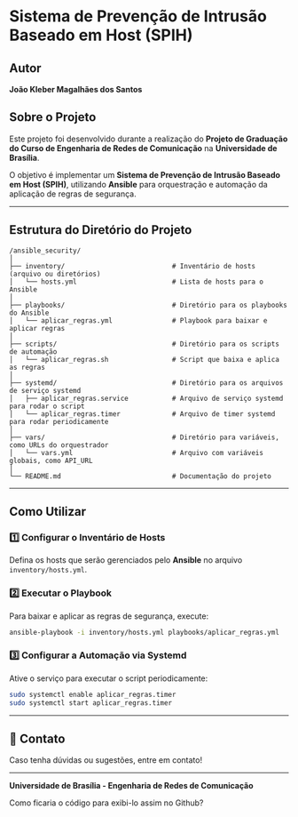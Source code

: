 # Sistema de Prevenção de Intrusão Baseado em Host (SPIH)

## Autor

**João Kleber Magalhães dos Santos**

## Sobre o Projeto

Este projeto foi desenvolvido durante a realização do **Projeto de Graduação do Curso de Engenharia de Redes de Comunicação** na **Universidade de Brasília**.

O objetivo é implementar um **Sistema de Prevenção de Intrusão Baseado em Host (SPIH)**, utilizando **Ansible** para orquestração e automação da aplicação de regras de segurança.

---

## Estrutura do Diretório do Projeto

```
/ansible_security/
│
├── inventory/                           # Inventário de hosts (arquivo ou diretórios)
│   └── hosts.yml                        # Lista de hosts para o Ansible
│
├── playbooks/                           # Diretório para os playbooks do Ansible
│   └── aplicar_regras.yml               # Playbook para baixar e aplicar regras
│
├── scripts/                             # Diretório para os scripts de automação
│   └── aplicar_regras.sh                # Script que baixa e aplica as regras
│
├── systemd/                             # Diretório para os arquivos de serviço systemd
│   ├── aplicar_regras.service           # Arquivo de serviço systemd para rodar o script
│   └── aplicar_regras.timer             # Arquivo de timer systemd para rodar periodicamente
│
├── vars/                                # Diretório para variáveis, como URLs do orquestrador
│   └── vars.yml                         # Arquivo com variáveis globais, como API_URL
│
└── README.md                            # Documentação do projeto
```

---

## Como Utilizar

### 1️⃣ Configurar o Inventário de Hosts

Defina os hosts que serão gerenciados pelo **Ansible** no arquivo `inventory/hosts.yml`.

### 2️⃣ Executar o Playbook

Para baixar e aplicar as regras de segurança, execute:

```sh
ansible-playbook -i inventory/hosts.yml playbooks/aplicar_regras.yml
```

### 3️⃣ Configurar a Automação via Systemd

Ative o serviço para executar o script periodicamente:

```sh
sudo systemctl enable aplicar_regras.timer
sudo systemctl start aplicar_regras.timer
```

---

## 📌 Contato

Caso tenha dúvidas ou sugestões, entre em contato!

---

**Universidade de Brasília - Engenharia de Redes de Comunicação**

Como ficaria o código para exibi-lo assim no Github?

